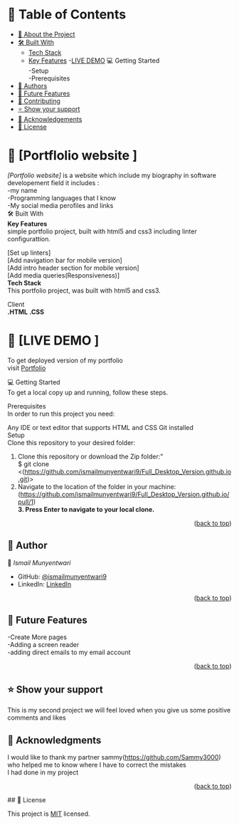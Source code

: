 <a name="readme-top"></a>

# 📗 Table of Contents

- [📖 About the Project](#about-project)<br>
- [🛠 Built With](#built-with)
    - [Tech Stack](#tech-stack)
    - [Key Features](#key-features)
-[LIVE DEMO](#live-demo)
💻 Getting Started<br>
-Setup<br>
-Prerequisites<br>
- [👥 Authors](#authors)<br>
- [🔭 Future Features](#future-features)
- [🤝 Contributing](#contributing)
- [⭐️ Show your support](#support)
- [🙏 Acknowledgements](#acknowledgements)
- [📝 License](#license)

# 📖 [Portflolio website ] <a name="about-project"></a>


*[Portfolio website]* is a website which include my biography in software developement field
it includes :  <br>
-my name  <br>
-Programming languages that I know  <br>
-My social media perofiles and links  <br>
🛠 Built With<br>
**Key Features**<br>
simple portfolio project, built with html5 and css3 including linter configurattion.<br>

[Set up linters]<br>
[Add navigation bar for mobile version]<br>
[Add intro header section for mobile version]<br>
[Add media queries(Responsiveness)]<br>
**Tech Stack**<br>
This portfolio project, was built with html5 and css3.

Client<br>
**.HTML**
**.CSS**
# 📖 [LIVE DEMO ] <a name="live-demo"></a>
To get deployed version of my portfolio<br>
visit <a href="https://ismailmunyentwari9.github.io/Full_Desktop_Version.github.io/">Portfolio</a>


💻 Getting Started<br>
To get a local copy up and running, follow these steps.<br>

Prerequisites<br>
In order to run this project you need:<br>

Any IDE or text editor that supports HTML and CSS
Git installed<br>
Setup<br>
Clone this repository to your desired folder:<br>

1. Clone this repository or download the Zip folder:"<br>
$ git clone <(https://github.com/ismailmunyentwari9/Full_Desktop_Version.github.io.git)><br>
2. Navigate to the location of the folder in your machine:<br>
(https://github.com/ismailmunyentwari9/Full_Desktop_Version.github.io/pull/1)<br>
**3. Press Enter to navigate to your local clone.**
<p align="right">(<a href="#readme-top">back to top</a>)</p>

## 👥 Author<a name="authors"></a>


👤 *Ismail Munyentwari*

- GitHub: [@ismailmunyentwari9](https://github.com/ismailmunyentwari9)
- LinkedIn: [LinkedIn](https://www.linkedin.com/in/munyentwari-ismail-754718191/)


<p align="right">(<a href="#readme-top">back to top</a>)</p>


## 🔭 Future Features <a name="future-features"></a>
-Create More pages  <br>
-Adding a screen reader  <br>
-adding direct emails to my email account  <br>

<p align="right">(<a href="#readme-top">back to top</a>)</p>

## ⭐️ Show your support <a name="support"></a>

This is my second project we will  feel loved when you  give us some positive comments and likes 
## 🙏 Acknowledgments <a name="acknowledgements"></a>

I would like to thank my partner sammy(https://github.com/Sammy3000)<br>who helped me to know where I have to correct the mistakes<br>
I had done in my project 

<p align="right">(<a href="#readme-top">back to top</a>)</p>
## 📝 License <a name="license"></a>

This project is [MIT](./LICENSE) licensed.
<a name="readme-top"></a>


